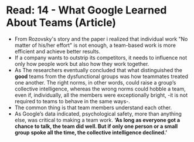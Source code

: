 # Read: 14 - What Google Learned About Teams (Article)

- From Rozovsky's story and the paper i realized that individual work "No matter of his/her effort" is not enough, a team-based work is more efficient and achieve better results.
-  If a company wants to outstrip its competitors, it needs to influence not only how people work but also how they work together.
- As The researchers eventually concluded that what distinguished the **good** teams from the dysfunctional groups was how teammates treated one another. The right norms, in other words, could raise a group’s collective intelligence, whereas the wrong norms could hobble a team, even if, individually, all the members were exceptionally bright, -it is not required to teams to behave in the same ways-.
- The common thing is that team members understand each other.
- As Google’s data indicated, psychological safety, more than anything else, was critical to making a team work.
**‘As long as everyone got a chance to talk, the team did well. But if only one person or a small group spoke all the time, the collective intelligence declined.’**